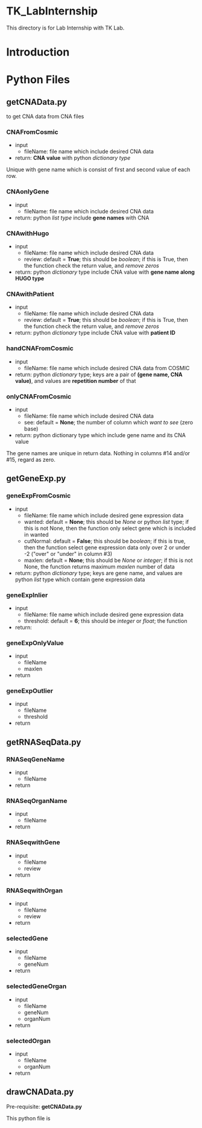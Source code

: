 # TK_LabInternship

This directory is for Lab Internship with TK Lab. 

# Introduction



# Python Files

## getCNAData.py

to get CNA data from CNA files

### CNAFromCosmic

* input
  * fileName: file name which include desired CNA data
* return: **CNA value** with python *dictionary type*

Unique with gene name which is consist of first and second value of each row. 

### CNAonlyGene

* input
  * fileName: file name which include desired CNA data
* return: python *list type* include **gene names** with CNA 

### CNAwithHugo

* input
  * fileName: file name which include desired CNA data
  * review: default = **True**; this should be *boolean*; if this is True, then the function check the return value, and *remove zeros*
* return: python *dictionary* type include CNA value with **gene name along HUGO type**

### CNAwithPatient

* input
  * fileName: file name which include desired CNA data
  * review: default = **True**; this should be *boolean*; if this is True, then the function check the return value, and *remove zeros*
* return: python *dictionary* type include CNA value with **patient ID** 

### handCNAFromCosmic

* input
  * fileName: file name which include desired CNA data from COSMIC
* return: python *dictionary* type; keys are a pair of **(gene name, CNA value)**, and values are **repetition number** of that

### onlyCNAFromCosmic

* input
  * fileName: file name which include desired CNA data
  * see: default = **None**; the number of column which *want to see* (zero base)
* return: python dictionary type which include gene name and its CNA value

The gene names are unique in return data. Nothing in columns #14 and/or #15, regard as zero.

## getGeneExp.py

### geneExpFromCosmic

* input
  * fileName: file name which include desired gene expression data
  * wanted: default = **None**; this should be *None* or python *list* type; if this is not None, then the function only select gene which is included in wanted
  * cutNormal: default = **False**; this should be *boolean*; if this is true, then the function select gene expression data only over 2 or under -2 ("over" or "under" in column #3)
  * maxlen: default = **None**; this should be *None* or *integer*; if this is not None, the function returns maximum *maxlen* number of data
* return: python *dictionary* type; keys are gene name, and values are python *list* type which contain gene expression data

### geneExpInlier

* input
  * fileName: file name which include desired gene expression data
  * threshold: default = **6**; this should be *integer* or *float*; the function 
* return: 

### geneExpOnlyValue

* input
  * fileName
  * maxlen
* return

### geneExpOutlier

* input
  * fileName
  * threshold
* return

## getRNASeqData.py

### RNASeqGeneName

* input
  * fileName
* return

### RNASeqOrganName

* input
  * fileName
* return

### RNASeqwithGene

* input
  * fileName
  * review
* return

### RNASeqwithOrgan

* input
  * fileName
  * review
* return

### selectedGene

* input
  * fileName
  * geneNum
* return

### selectedGeneOrgan

* input
  * fileName
  * geneNum
  * organNum
* return

### selectedOrgan

* input
  * fileName
  * organNum
* return

## drawCNAData.py

Pre-requisite: **getCNAData.py**

This python file is 